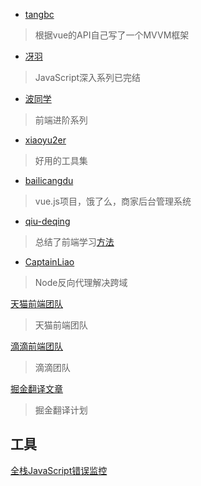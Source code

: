 - [tangbc](https://github.com/tangbc)
> 根据vue的API自己写了一个MVVM框架

- [冴羽](https://github.com/mqyqingfeng) 
> JavaScript深入系列已完结

- [波同学](http://www.jianshu.com/p/cd3fee40ef59) 
> 前端进阶系列

- [xiaoyu2er](https://github.com/xiaoyu2er/productivity-tools)
> 好用的工具集

- [bailicangdu](https://github.com/bailicangdu)
> vue.js项目，饿了么，商家后台管理系统
- [qiu-deqing](https://github.com/qiu-deqing)
> 总结了前端学习[方法](https://github.com/qiu-deqing/FE-learning) 
- [CaptainLiao](https://github.com/CaptainLiao/node)
> Node反向代理解决跨域

[天猫前端团队](https://github.com/tmallfe/tmallfe.github.io/issues)
> 天猫前端团队

[滴滴前端团队](https://github.com/DDFE/DDFE-blog)
> 滴滴团队

[掘金翻译文章](https://github.com/xitu/gold-miner)
> 掘金翻译计划

工具
--

[全栈JavaScript错误监控](https://fundebug.com/)




